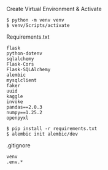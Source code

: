 Create Virtual Environment & Activate

```
$ python -m venv venv
$ venv/Scripts/activate
```

Requirements.txt

```
flask
python-dotenv
sqlalchemy
Flask-Cors
Flask-SQLAlchemy
alembic
mysqlclient
faker
uuid
kaggle
invoke
pandas==2.0.3
numpy==1.25.2
openpyxl
```

```
$ pip install -r requirements.txt
$ alembic init alembic/dev
```

.gitignore

```
venv
.env.*
```
